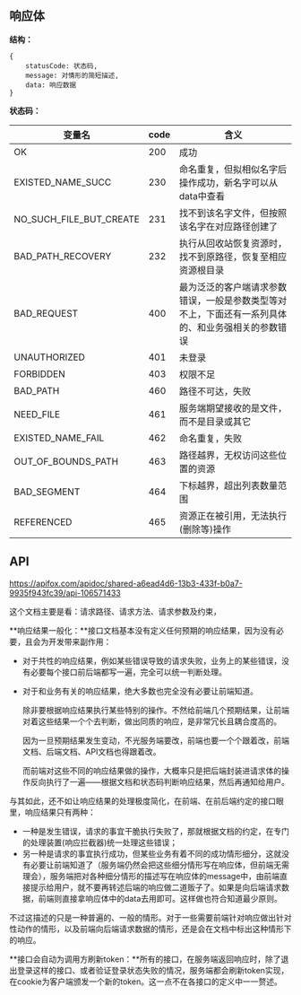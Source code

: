 ## 响应体

**结构：**

```
{
	statusCode: 状态码,
	message: 对情形的简短描述,
	data: 响应数据
}
```

**状态码：**

| 变量名                  | code | 含义                                                         |
| ----------------------- | ---- | ------------------------------------------------------------ |
| OK                      | 200  | 成功                                                         |
| EXISTED_NAME_SUCC       | 230  | 命名重复，但拟相似名字后操作成功，新名字可以从data中查看     |
| NO_SUCH_FILE_BUT_CREATE | 231  | 找不到该名字文件，但按照该名字在对应路径创建了               |
| BAD_PATH_RECOVERY       | 232  | 执行从回收站恢复资源时，找不到原路径，恢复至相应资源根目录   |
| BAD_REQUEST             | 400  | 最为泛泛的客户端请求参数错误，一般是参数类型等对不上，下面还有一系列具体的、和业务强相关的参数错误 |
| UNAUTHORIZED            | 401  | 未登录                                                       |
| FORBIDDEN               | 403  | 权限不足                                                     |
| BAD_PATH                | 460  | 路径不可达，失败                                             |
| NEED_FILE               | 461  | 服务端期望接收的是文件，而不是目录或其它                     |
| EXISTED_NAME_FAIL       | 462  | 命名重复，失败                                               |
| OUT_OF_BOUNDS_PATH      | 463  | 路径越界，无权访问这些位置的资源                             |
| BAD_SEGMENT             | 464  | 下标越界，超出列表数量范围                                   |
| REFERENCED              | 465  | 资源正在被引用，无法执行(删除等)操作                         |

## API

https://apifox.com/apidoc/shared-a6ead4d6-13b3-433f-b0a7-9935f943fc39/api-106571433

这个文档主要是看：请求路径、请求方法、请求参数及约束，

**响应结果一般化：**接口文档基本没有定义任何预期的响应结果，因为没有必要，且会为开发带来副作用：

- 对于共性的响应结果，例如某些错误导致的请求失败，业务上的某些错误，没有必要每个接口前后端都写一遍，完全可以统一判断处理。

- 对于和业务有关的响应结果，绝大多数也完全没有必要让前端知道。

  除非要根据响应结果执行某些特别的操作。不然给前端几个预期结果，让前端对着这些结果一个个去判断，做出同质的响应，是非常冗长且耦合度高的。

  因为一旦预期结果发生变动，不光服务端要改，前端也要一个个跟着改，前端文档、后端文档、API文档也得跟着改。

  而前端对这些不同的响应结果做的操作，大概率只是把后端封装进请求体的操作反向执行了一遍——根据文档和状态码判断响应结果，然后再通知给用户。

与其如此，还不如让响应结果的处理极度简化，在前端、在前后端约定的接口眼里，响应结果只有两种：

- 一种是发生错误，请求的事宜干脆执行失败了，那就根据文档的约定，在专门的处理装置(响应拦截器)统一处理这些错误；
- 另一种是请求的事宜执行成功，但某些业务有着不同的成功情形细分，这就没有必要让前端知道了（服务端仍然会把这些细分情形写在响应体，但前端无需理会），服务端把对各种细分情形的描述写在响应体的message中，由前端直接提示给用户，就不要再转述后端的响应做二道贩子了。如果是向后端请求数据，前端则直接拿响应体中的data去用即可。这样做也符合知道最少原则。

不过这描述的只是一种普遍的、一般的情形。对于一些需要前端针对响应做出针对性动作的情形，以及前端向后端请求数据的情形，还是会在文档中标出这种情形下的响应。

**接口会自动为调用方刷新token：**所有的接口，在服务端返回响应时，除了退出登录这样的接口、或者验证登录状态失败的情况，服务端都会刷新token实现，在cookie为客户端颁发一个新的token。这一点不在各接口的定义中一一赘述。
